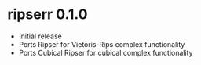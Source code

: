 # ripserr 0.1.0

* Initial release
* Ports Ripser for Vietoris-Rips complex functionality
* Ports Cubical Ripser for cubical complex functionality
